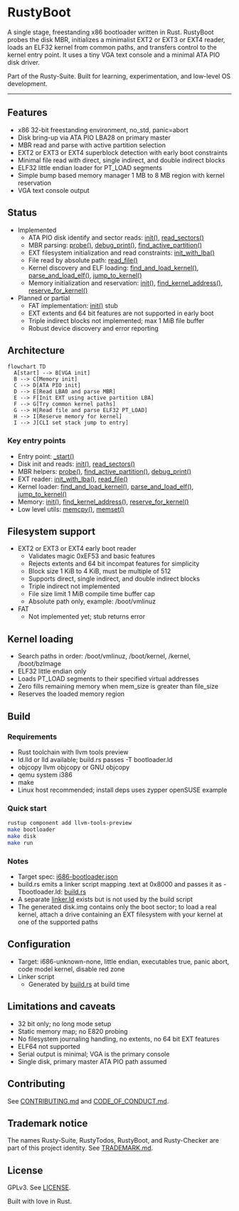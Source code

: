 # RustyBoot

A single stage, freestanding x86 bootloader written in Rust. RustyBoot probes the disk MBR, initializes a minimalist EXT2 or EXT3 or EXT4 reader, loads an ELF32 kernel from common paths, and transfers control to the kernel entry point. It uses a tiny VGA text console and a minimal ATA PIO disk driver.

Part of the Rusty-Suite. Built for learning, experimentation, and low-level OS development.

---

## Features

- x86 32-bit freestanding environment, no_std, panic=abort
- Disk bring-up via ATA PIO LBA28 on primary master
- MBR read and parse with active partition selection
- EXT2 or EXT3 or EXT4 superblock detection with early boot constraints
- Minimal file read with direct, single indirect, and double indirect blocks
- ELF32 little endian loader for PT_LOAD segments
- Simple bump based memory manager 1 MB to 8 MB region with kernel reservation
- VGA text console output

## Status

- Implemented
  - ATA PIO disk identify and sector reads: [init()](src/drivers/disk.rs:116), [read_sectors()](src/drivers/disk.rs:165)
  - MBR parsing: [probe()](src/boot/mbr.rs:98), [debug_print()](src/boot/mbr.rs:137), [find_active_partition()](src/boot/mbr.rs:115)
  - EXT filesystem initialization and read constraints: [init_with_lba()](src/fs/ext.rs:134)
  - File read by absolute path: [read_file()](src/fs/ext.rs:529)
  - Kernel discovery and ELF loading: [find_and_load_kernel()](src/kernel/loader.rs:5), [parse_and_load_elf()](src/kernel/loader.rs:44), [jump_to_kernel()](src/kernel/loader.rs:153)
  - Memory initialization and reservation: [init()](src/memory/mod.rs:6), [find_kernel_address()](src/memory/mod.rs:57), [reserve_for_kernel()](src/memory/mod.rs:46)
- Planned or partial
  - FAT implementation: [init()](src/fs/fat.rs:1) stub
  - EXT extents and 64 bit features are not supported in early boot
  - Triple indirect blocks not implemented; max 1 MiB file buffer
  - Robust device discovery and error reporting

## Architecture

```mermaid
flowchart TD
  A[start] --> B[VGA init]
  B --> C[Memory init]
  C --> D[ATA PIO init]
  D --> E[Read LBA0 and parse MBR]
  E --> F[Init EXT using active partition LBA]
  F --> G[Try common kernel paths]
  G --> H[Read file and parse ELF32 PT_LOAD]
  H --> I[Reserve memory for kernel]
  I --> J[CLI set stack jump to entry]
```

### Key entry points

- Entry point: [_start()](src/main.rs:14)
- Disk init and reads: [init()](src/drivers/disk.rs:116), [read_sectors()](src/drivers/disk.rs:165)
- MBR helpers: [probe()](src/boot/mbr.rs:98), [find_active_partition()](src/boot/mbr.rs:115), [debug_print()](src/boot/mbr.rs:137)
- EXT reader: [init_with_lba()](src/fs/ext.rs:134), [read_file()](src/fs/ext.rs:529)
- Kernel loader: [find_and_load_kernel()](src/kernel/loader.rs:5), [parse_and_load_elf()](src/kernel/loader.rs:44), [jump_to_kernel()](src/kernel/loader.rs:153)
- Memory: [init()](src/memory/mod.rs:6), [find_kernel_address()](src/memory/mod.rs:57), [reserve_for_kernel()](src/memory/mod.rs:46)
- Low level utils: [memcpy()](src/memory/mem.rs:2), [memset()](src/memory/mem.rs:14)

## Filesystem support

- EXT2 or EXT3 or EXT4 early boot reader
  - Validates magic 0xEF53 and basic features
  - Rejects extents and 64 bit incompat features for simplicity
  - Block size 1 KiB to 4 KiB, must be multiple of 512
  - Supports direct, single indirect, and double indirect blocks
  - Triple indirect not implemented
  - File size limit 1 MiB compile time buffer cap
  - Absolute path only, example: /boot/vmlinuz
- FAT
  - Not implemented yet; stub returns error

## Kernel loading

- Search paths in order: /boot/vmlinuz, /boot/kernel, /kernel, /boot/bzImage
- ELF32 little endian only
- Loads PT_LOAD segments to their specified virtual addresses
- Zero fills remaining memory when mem_size is greater than file_size
- Reserves the loaded memory region

## Build

### Requirements

- Rust toolchain with llvm tools preview
- ld.lld or lld available; build.rs passes -T bootloader.ld
- objcopy llvm objcopy or GNU objcopy
- qemu system i386
- make
- Linux host recommended; install deps uses zypper openSUSE example

### Quick start

```bash
rustup component add llvm-tools-preview
make bootloader
make disk
make run
```

### Notes

- Target spec: [i686-bootloader.json](i686-bootloader.json)
- build.rs emits a linker script mapping .text at 0x8000 and passes it as -Tbootloader.ld: [build.rs](build.rs)
- A separate [linker.ld](linker.ld) exists but is not used by the build script
- The generated disk.img contains only the boot sector; to load a real kernel, attach a drive containing an EXT filesystem with your kernel at one of the supported paths

## Configuration

- Target: i686-unknown-none, little endian, executables true, panic abort, code model kernel, disable red zone
- Linker script
  - Generated by [build.rs](build.rs) at build time

## Limitations and caveats

- 32 bit only; no long mode setup
- Static memory map; no E820 probing
- No filesystem journaling handling, no extents, no 64 bit EXT features
- ELF64 not supported
- Serial output is minimal; VGA is the primary console
- Single disk, primary master ATA PIO path assumed

## Contributing

See [CONTRIBUTING.md](CONTRIBUTING.md) and [CODE_OF_CONDUCT.md](CODE_OF_CONDUCT.md).

## Trademark notice

The names Rusty-Suite, RustyTodos, RustyBoot, and Rusty-Checker are part of this project identity. See [TRADEMARK.md](TRADEMARK.md).

## License

GPLv3. See [LICENSE](LICENSE).

Built with love in Rust.

